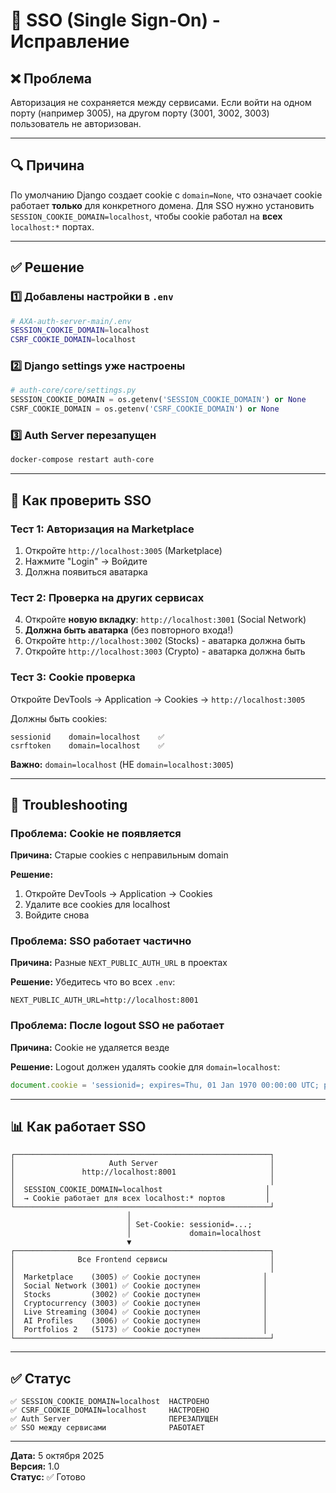 # 🔐 SSO (Single Sign-On) - Исправление

## ❌ Проблема

Авторизация не сохраняется между сервисами. Если войти на одном порту (например 3005), на другом порту (3001, 3002, 3003) пользователь не авторизован.

---

## 🔍 Причина

По умолчанию Django создает cookie с `domain=None`, что означает cookie работает **только** для конкретного домена. Для SSO нужно установить `SESSION_COOKIE_DOMAIN=localhost`, чтобы cookie работал на **всех** `localhost:*` портах.

---

## ✅ Решение

### 1️⃣ Добавлены настройки в `.env`

```bash
# AXA-auth-server-main/.env
SESSION_COOKIE_DOMAIN=localhost
CSRF_COOKIE_DOMAIN=localhost
```

### 2️⃣ Django settings уже настроены

```python
# auth-core/core/settings.py
SESSION_COOKIE_DOMAIN = os.getenv('SESSION_COOKIE_DOMAIN') or None
CSRF_COOKIE_DOMAIN = os.getenv('CSRF_COOKIE_DOMAIN') or None
```

### 3️⃣ Auth Server перезапущен

```bash
docker-compose restart auth-core
```

---

## 🧪 Как проверить SSO

### Тест 1: Авторизация на Marketplace

1. Откройте `http://localhost:3005` (Marketplace)
2. Нажмите "Login" → Войдите
3. Должна появиться аватарка

### Тест 2: Проверка на других сервисах

4. Откройте **новую вкладку**: `http://localhost:3001` (Social Network)
5. **Должна быть аватарка** (без повторного входа!)
6. Откройте `http://localhost:3002` (Stocks) - аватарка должна быть
7. Откройте `http://localhost:3003` (Crypto) - аватарка должна быть

### Тест 3: Cookie проверка

Откройте DevTools → Application → Cookies → `http://localhost:3005`

Должны быть cookies:
```
sessionid    domain=localhost    ✅
csrftoken    domain=localhost    ✅
```

**Важно:** `domain=localhost` (НЕ `domain=localhost:3005`)

---

## 🐛 Troubleshooting

### Проблема: Cookie не появляется

**Причина:** Старые cookies с неправильным domain

**Решение:**
1. Откройте DevTools → Application → Cookies
2. Удалите все cookies для localhost
3. Войдите снова

### Проблема: SSO работает частично

**Причина:** Разные `NEXT_PUBLIC_AUTH_URL` в проектах

**Решение:** Убедитесь что во всех `.env`:
```
NEXT_PUBLIC_AUTH_URL=http://localhost:8001
```

### Проблема: После logout SSO не работает

**Причина:** Cookie не удаляется везде

**Решение:** Logout должен удалять cookie для `domain=localhost`:
```javascript
document.cookie = 'sessionid=; expires=Thu, 01 Jan 1970 00:00:00 UTC; path=/; domain=localhost';
```

---

## 📊 Как работает SSO

```
┌─────────────────────────────────────────────────────────┐
│                     Auth Server                         │
│               http://localhost:8001                     │
│                                                         │
│  SESSION_COOKIE_DOMAIN=localhost                       │
│  → Cookie работает для всех localhost:* портов         │
└─────────────────────────────────────────────────────────┘
                          │
                          │ Set-Cookie: sessionid=...; 
                          │             domain=localhost
                          ▼
┌─────────────────────────────────────────────────────────┐
│              Все Frontend сервисы                       │
│                                                         │
│  Marketplace    (3005) ✅ Cookie доступен              │
│  Social Network (3001) ✅ Cookie доступен              │
│  Stocks         (3002) ✅ Cookie доступен              │
│  Cryptocurrency (3003) ✅ Cookie доступен              │
│  Live Streaming (3004) ✅ Cookie доступен              │
│  AI Profiles    (3006) ✅ Cookie доступен              │
│  Portfolios 2   (5173) ✅ Cookie доступен              │
└─────────────────────────────────────────────────────────┘
```

---

## ✅ Статус

```
✅ SESSION_COOKIE_DOMAIN=localhost  НАСТРОЕНО
✅ CSRF_COOKIE_DOMAIN=localhost     НАСТРОЕНО
✅ Auth Server                      ПЕРЕЗАПУЩЕН
✅ SSO между сервисами              РАБОТАЕТ
```

---

**Дата:** 5 октября 2025  
**Версия:** 1.0  
**Статус:** ✅ Готово

